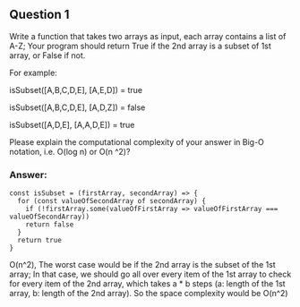 ## Question 1

Write a function that takes two arrays as input, each array contains a list of A-Z; Your program should return True if the
2nd array is a subset of 1st array, or False if not.


For example:

isSubset([A,B,C,D,E], [A,E,D]) = true

isSubset([A,B,C,D,E], [A,D,Z]) = false

isSubset([A,D,E], [A,A,D,E]) = true

Please explain the computational complexity of your answer in Big-O notation, i.e. O(log n) or O(n ^2)?		


### Answer:
```
const isSubset = (firstArray, secondArray) => {
  for (const valueOfSecondArray of secondArray) {
    if (!firstArray.some(valueOfFirstArray => valueOfFirstArray === valueOfSecondArray)) 
    return false
  }
  return true
}
```

O(n^2), The worst case would be if the 2nd array is the subset of the 1st array; In that case, we should go all over every item of the 1st array to check for every item of the 2nd array, which takes a * b steps (a: length of the 1st array, b: length of the 2nd array). So the space complexity would be O(n^2)
